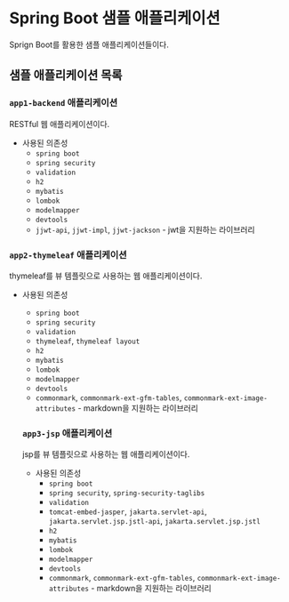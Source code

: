 # Spring Boot 샘플 애플리케이션
Sprign Boot를 활용한 샘플 애플리케이션들이다.

## 샘플 애플리케이션 목록
### `app1-backend` 애플리케이션
RESTful 웹 애플리케이션이다.

- 사용된 의존성
  - `spring boot`
  - `spring security`
  - `validation`
  - `h2`
  - `mybatis`
  - `lombok`
  - `modelmapper`
  - `devtools`
  - `jjwt-api`, `jjwt-impl`, `jjwt-jackson` - jwt을 지원하는 라이브러리

### `app2-thymeleaf` 애플리케이션
thymeleaf를 뷰 템플릿으로 사용하는 웹 애플리케이션이다.

- 사용된 의존성
  - `spring boot`
  - `spring security`
  - `validation`
  - `thymeleaf`, `thymeleaf layout`
  - `h2`
  - `mybatis`
  - `lombok`
  - `modelmapper`
  - `devtools`
  - `commonmark`, `commonmark-ext-gfm-tables`, `commonmark-ext-image-attributes` - markdown을 지원하는 라이브러리
 
  ### `app3-jsp` 애플리케이션
  jsp를 뷰 템플릿으로 사용하는 웹 애플리케이션이다.

  - 사용된 의존성
    - `spring boot`
    - `spring security`, `spring-security-taglibs`
    - `validation`
    - `tomcat-embed-jasper`, `jakarta.servlet-api`, `jakarta.servlet.jsp.jstl-api`, `jakarta.servlet.jsp.jstl`
    - `h2`
    - `mybatis`
    - `lombok`
    - `modelmapper`
    - `devtools`
    - `commonmark`, `commonmark-ext-gfm-tables`, `commonmark-ext-image-attributes` - markdown을 지원하는 라이브러리
